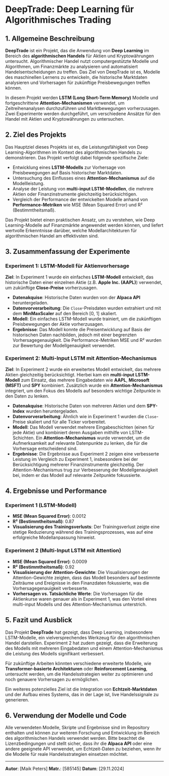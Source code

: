 # DeepTrade: Deep Learning für Algorithmisches Trading

## 1. Allgemeine Beschreibung

**DeepTrade** ist ein Projekt, das die Anwendung von **Deep Learning** im Bereich des **algorithmischen Handels** für Aktien und Kryptowährungen untersucht. Algorithmischer Handel nutzt computergestützte Modelle und Algorithmen, um Finanzmärkte zu analysieren und automatisiert Handelsentscheidungen zu treffen. Das Ziel von DeepTrade ist es, Modelle des maschinellen Lernens zu entwickeln, die historische Marktdaten analysieren und Vorhersagen für zukünftige Preisbewegungen treffen können.

In diesem Projekt werden **LSTM (Long Short-Term Memory)** Modelle und fortgeschrittene **Attention-Mechanismen** verwendet, um Zeitreihenanalysen durchzuführen und Marktbewegungen vorherzusagen. Zwei Experimente werden durchgeführt, um verschiedene Ansätze für den Handel mit Aktien und Kryptowährungen zu untersuchen.

## 2. Ziel des Projekts

Das Hauptziel dieses Projekts ist es, die Leistungsfähigkeit von Deep Learning-Algorithmen im Kontext des algorithmischen Handels zu demonstrieren. Das Projekt verfolgt dabei folgende spezifische Ziele:

- Entwicklung eines **LSTM-Modells** zur Vorhersage von Preisbewegungen auf Basis historischer Marktdaten.
- Untersuchung des Einflusses eines **Attention-Mechanismus** auf die Modellleistung.
- Analyse der Leistung von **multi-input LSTM-Modellen**, die mehrere Aktien oder Finanzinstrumente gleichzeitig berücksichtigen.
- Vergleich der Performance der entwickelten Modelle anhand von **Performance-Metriken** wie MSE (Mean Squared Error) und R² (Bestimmtheitsmaß).

Das Projekt bietet einen praktischen Ansatz, um zu verstehen, wie Deep Learning-Modelle auf Finanzmärkte angewendet werden können, und liefert wertvolle Erkenntnisse darüber, welche Modellarchitekturen für algorithmischen Handel am effektivsten sind.

## 3. Zusammenfassung der Experimente

### Experiment 1: LSTM-Modell für Aktienvorhersage

**Ziel**: In Experiment 1 wurde ein einfaches **LSTM-Modell** entwickelt, das historische Daten einer einzelnen Aktie (z.B. **Apple Inc. (AAPL)**) verwendet, um zukünftige **Close-Preise** vorherzusagen.

- **Datenakquise**: Historische Daten wurden von der **Alpaca API** heruntergeladen.
- **Datenvorverarbeitung**: Die `Close`-Preisdaten wurden extrahiert und mit dem **MinMaxScaler** auf den Bereich [0, 1] skaliert.
- **Modell**: Ein einfaches LSTM-Modell wurde trainiert, um die zukünftigen Preisbewegungen der Aktie vorherzusagen.
- **Ergebnisse**: Das Modell konnte die Preisentwicklung auf Basis der historischen Daten nachbilden, jedoch mit einer begrenzten Vorhersagegenauigkeit. Die Performance-Metriken MSE und R² wurden zur Bewertung der Modellgenauigkeit verwendet.

### Experiment 2: Multi-Input LSTM mit Attention-Mechanismus

**Ziel**: In Experiment 2 wurde ein erweitertes Modell entwickelt, das mehrere Aktien gleichzeitig berücksichtigt. Hierbei kam ein **multi-input LSTM-Modell** zum Einsatz, das mehrere Eingabedaten wie **AAPL**, **Microsoft (MSFT)** und **SPY** kombiniert. Zusätzlich wurde ein **Attention-Mechanismus** integriert, um den Fokus des Modells auf besonders wichtige Zeitpunkte in den Daten zu lenken.

- **Datenakquise**: Historische Daten von mehreren Aktien und dem **SPY-Index** wurden heruntergeladen.
- **Datenvorverarbeitung**: Ähnlich wie in Experiment 1 wurden die `Close`-Preise skaliert und für alle Ticker vorbereitet.
- **Modell**: Das Modell verwendet mehrere Eingabeschichten (einen für jede Aktie) und kombiniert deren Ausgaben mithilfe von LSTM-Schichten. Ein **Attention-Mechanismus** wurde verwendet, um die Aufmerksamkeit auf relevante Datenpunkte zu lenken, die für die Vorhersage entscheidend sind.
- **Ergebnisse**: Die Ergebnisse aus Experiment 2 zeigen eine verbesserte Leistung im Vergleich zu Experiment 1, insbesondere bei der Berücksichtigung mehrerer Finanzinstrumente gleichzeitig. Der Attention-Mechanismus trug zur Verbesserung der Modellgenauigkeit bei, indem er das Modell auf relevante Zeitpunkte fokussierte.

## 4. Ergebnisse und Performance

### Experiment 1 (LSTM-Modell)
- **MSE (Mean Squared Error)**: 0.0012
- **R² (Bestimmtheitsmaß)**: 0.87
- **Visualisierung des Trainingsverlusts**: Der Trainingsverlust zeigte eine stetige Reduzierung während des Trainingsprozesses, was auf eine erfolgreiche Modellanpassung hinweist.

### Experiment 2 (Multi-Input LSTM mit Attention)
- **MSE (Mean Squared Error)**: 0.0009
- **R² (Bestimmtheitsmaß)**: 0.92
- **Visualisierung der Attention-Gewichte**: Die Visualisierungen der Attention-Gewichte zeigten, dass das Modell besonders auf bestimmte Zeiträume und Ereignisse in den Finanzdaten fokussierte, was die Vorhersagegenauigkeit verbesserte.
- **Vorhersagen vs. Tatsächliche Werte**: Die Vorhersagen für die Aktienkurse waren genauer als in Experiment 1, was den Vorteil eines multi-input Modells und des Attention-Mechanismus unterstrich.

## 5. Fazit und Ausblick

Das Projekt **DeepTrade** hat gezeigt, dass Deep Learning, insbesondere LSTM-Modelle, ein vielversprechendes Werkzeug für den algorithmischen Handel darstellen. Experiment 2 hat zudem gezeigt, dass die Erweiterung des Modells mit mehreren Eingabedaten und einem Attention-Mechanismus die Leistung des Modells signifikant verbessert. 

Für zukünftige Arbeiten könnten verschiedene erweiterte Modelle, wie **Transformer-basierte Architekturen** oder **Reinforcement Learning**, untersucht werden, um die Handelsstrategien weiter zu optimieren und noch genauere Vorhersagen zu ermöglichen. 

Ein weiteres potenzielles Ziel ist die Integration von **Echtzeit-Marktdaten** und der Aufbau eines Systems, das in der Lage ist, live Handelssignale zu generieren.

## 6. Verwendung der Modelle und Code

Alle verwendeten Modelle, Skripte und Ergebnisse sind im Repository enthalten und können zur weiteren Forschung und Entwicklung im Bereich des algorithmischen Handels verwendet werden. Bitte beachtet die Lizenzbedingungen und stellt sicher, dass ihr die **Alpaca API** oder eine andere geeignete API verwendet, um Echtzeit-Daten zu beziehen, wenn ihr die Modelle für reale Handelsstrategien einsetzen möchtet.

---

**Autor**: [Maik Peters] 
**Matr.**: [585145]
**Datum**: [29.11.2024]

